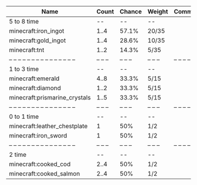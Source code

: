 | Name                          | Count | Chance | Weight | Comment |
| ----------------------------- | ----- | ------ | ------ | ------- |
| 5 to 8 time                   |    -- |     -- |     -- |         |
| minecraft:iron_ingot          |  1..4 |  57.1% |  20/35 |         |
| minecraft:gold_ingot          |  1..4 |  28.6% |  10/35 |         |
| minecraft:tnt                 |  1..2 |  14.3% |   5/35 |         |
| – – – – – – – – – – – – – – – | – – – | – – –  | – – –  | – – – – |
| 1 to 3 time                   |    -- |     -- |     -- |         |
| minecraft:emerald             |  4..8 |  33.3% |   5/15 |         |
| minecraft:diamond             |  1..2 |  33.3% |   5/15 |         |
| minecraft:prismarine_crystals |  1..5 |  33.3% |   5/15 |         |
| – – – – – – – – – – – – – – – | – – – | – – –  | – – –  | – – – – |
| 0 to 1 time                   |    -- |     -- |     -- |         |
| minecraft:leather_chestplate  |     1 |    50% |    1/2 |         |
| minecraft:iron_sword          |     1 |    50% |    1/2 |         |
| – – – – – – – – – – – – – – – | – – – | – – –  | – – –  | – – – – |
| 2 time                        |    -- |     -- |     -- |         |
| minecraft:cooked_cod          |  2..4 |    50% |    1/2 |         |
| minecraft:cooked_salmon       |  2..4 |    50% |    1/2 |         |